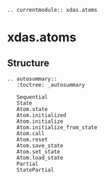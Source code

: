 ```{eval-rst}
.. currentmodule:: xdas.atoms
```

# xdas.atoms

## Structure

```{eval-rst}
.. autosummary::
   :toctree: _autosummary

   Sequential
   State
   Atom.state
   Atom.initialized
   Atom.initialize
   Atom.initialize_from_state
   Atom.call
   Atom.reset
   Atom.save_state
   Atom.set_state
   Atom.load_state
   Partial
   StatePartial
```